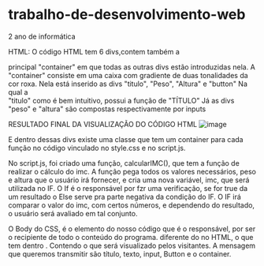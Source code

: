 # trabalho-de-desenvolvimento-web
2 ano de informática

HTML:
O código HTML tem 6 divs,contem também a <div> principal "container" em que todas as outras divs estão introduzidas nela.
A <div> "container" consiste em uma caixa com gradiente de duas tonalidades da cor roxa.
  Nela está inserido as divs "titulo", "Peso", "Altura" e "button"
  Na qual a <div> "titulo" como é bem intuitivo, possui a função de "TÍTULO"
  Já as divs "peso" e "altura" são compostas respectivamente por inputs
  
  RESULTADO FINAL DA VISUALIZAÇÃO DO CÓDIGO HTML
  ![image](https://user-images.githubusercontent.com/117689067/228578858-0945b149-b2ef-4d64-902c-427c69a2bcc6.png)

  E dentro dessas divs existe uma classe que tem um container para cada função no código vinculado no style.css e no script.js.

No script.js, foi criado uma função, calcularIMC(), que tem a função de realizar o cálculo do imc. A função pega todos os valores necessários, peso e altura que o usuário irá fornecer, e cria uma nova variável, imc, que será utilizada no IF. O If é o responsável por fzr uma verificação, se for true da um resultado o Else serve pra  parte negativa da condição do IF. O IF irá comparar o valor do imc, com certos números, e dependendo do resultado, o usuário será avaliado em tal conjunto.

O Body do CSS, é o elemento do nosso código que é o responsável, por ser o recipiente de todo o conteúdo do programa. diferente do <head> no HTML, o que tem dentro <body>. Contendo o que será visualizado pelos visitantes. A mensagem que queremos transmitir são título, texto, input, Button e o container.
